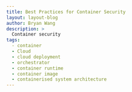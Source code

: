 ```yaml
---
title: Best Practices for Container Security
layout: layout-blog
author: Bryan Wang
description: >
  Container security
tags:
  - container
  - Cloud
  - cloud deployment
  - orchestrator
  - container runtime
  - container image
  - containerised system architecture
---
```

